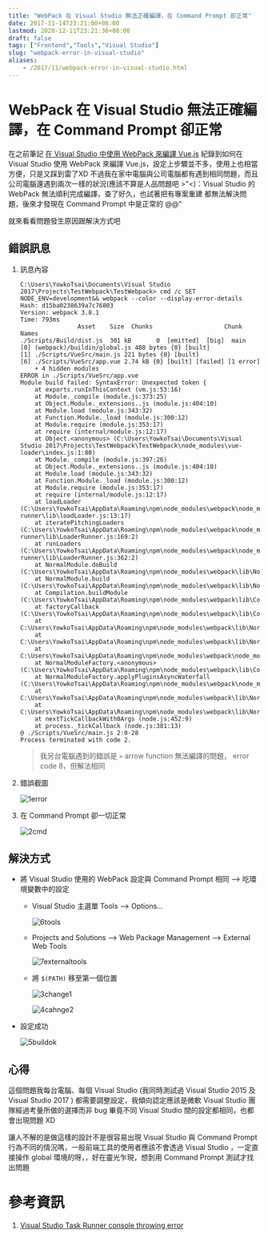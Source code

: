 ```yaml
---
title: "WebPack 在 Visual Studio 無法正確編譯，在 Command Prompt 卻正常"
date: 2017-11-14T23:21:00+08:00
lastmod: 2020-12-11T23:21:36+08:00
draft: false
tags: ["Frontend","Tools","Visual Studio"]
slug: "webpack-error-in-visual-studio"
aliases:
    - /2017/11/webpack-error-in-visual-studio.html
---
```

# WebPack 在 Visual Studio 無法正確編譯，在 Command Prompt 卻正常
在之前筆記 [在 Visual Studio 中使用 WebPack 來編譯 Vue.js](/2017/11/visual-studio-webpack-vuejs.html) 紀錄到如何在 Visual Studio 使用 WebPack 來編譯 Vue.js，設定上步驟並不多，使用上也相當方便，只是又踩到雷了XD 不過我在家中電腦與公司電腦都有遇到相同問題，而且公司電腦還遇到兩次一樣的狀況(應該不算是人品問題吧 >"<)：Visual Studio 的 WebPack 無法順利完成編譯，查了好久，也試著把有專案重建 都無法解決問題，後來才發現在 Command Prompt 中是正常的 @@"

就來看看問題發生原因跟解決方式吧

## 錯誤訊息

1.  訊息內容

    ```
    C:\Users\YowkoTsai\Documents\Visual Studio 2017\Projects\TestWebpack\TestWebpack> cmd /c SET NODE_ENV=development&& webpack --color --display-error-details
    Hash: d15ba0238639a7c76803
    Version: webpack 3.8.1
    Time: 793ms
                    Asset    Size  Chunks                    Chunk Names
    ./Scripts/Build/dist.js  301 kB       0  [emitted]  [big]  main
    [0] (webpack)/buildin/global.js 488 bytes {0} [built]
    [1] ./Scripts/VueSrc/main.js 221 bytes {0} [built]
    [6] ./Scripts/VueSrc/app.vue 2.74 kB {0} [built] [failed] [1 error]
        + 4 hidden modules
    ERROR in ./Scripts/VueSrc/app.vue
    Module build failed: SyntaxError: Unexpected token {
        at exports.runInThisContext (vm.js:53:16)
        at Module._compile (module.js:373:25)
        at Object.Module._extensions..js (module.js:404:10)
        at Module.load (module.js:343:32)
        at Function.Module._load (module.js:300:12)
        at Module.require (module.js:353:17)
        at require (internal/module.js:12:17)
        at Object.<anonymous> (C:\Users\YowkoTsai\Documents\Visual Studio 2017\Projects\TestWebpack\TestWebpack\node_modules\vue-loader\index.js:1:80)
        at Module._compile (module.js:397:26)
        at Object.Module._extensions..js (module.js:404:10)
        at Module.load (module.js:343:32)
        at Function.Module._load (module.js:300:12)
        at Module.require (module.js:353:17)
        at require (internal/module.js:12:17)
        at loadLoader (C:\Users\YowkoTsai\AppData\Roaming\npm\node_modules\webpack\node_modules\loader-runner\lib\loadLoader.js:13:17)
        at iteratePitchingLoaders (C:\Users\YowkoTsai\AppData\Roaming\npm\node_modules\webpack\node_modules\loader-runner\lib\LoaderRunner.js:169:2)
        at runLoaders (C:\Users\YowkoTsai\AppData\Roaming\npm\node_modules\webpack\node_modules\loader-runner\lib\LoaderRunner.js:362:2)
        at NormalModule.doBuild (C:\Users\YowkoTsai\AppData\Roaming\npm\node_modules\webpack\lib\NormalModule.js:182:3)
        at NormalModule.build (C:\Users\YowkoTsai\AppData\Roaming\npm\node_modules\webpack\lib\NormalModule.js:275:15)
        at Compilation.buildModule (C:\Users\YowkoTsai\AppData\Roaming\npm\node_modules\webpack\lib\Compilation.js:151:10)
        at factoryCallback (C:\Users\YowkoTsai\AppData\Roaming\npm\node_modules\webpack\lib\Compilation.js:344:12)
        at C:\Users\YowkoTsai\AppData\Roaming\npm\node_modules\webpack\lib\NormalModuleFactory.js:241:5
        at C:\Users\YowkoTsai\AppData\Roaming\npm\node_modules\webpack\lib\NormalModuleFactory.js:94:13
        at C:\Users\YowkoTsai\AppData\Roaming\npm\node_modules\webpack\node_modules\tapable\lib\Tapable.js:268:11
        at NormalModuleFactory.<anonymous> (C:\Users\YowkoTsai\AppData\Roaming\npm\node_modules\webpack\lib\CompatibilityPlugin.js:52:5)
        at NormalModuleFactory.applyPluginsAsyncWaterfall (C:\Users\YowkoTsai\AppData\Roaming\npm\node_modules\webpack\node_modules\tapable\lib\Tapable.js:272:13)
        at C:\Users\YowkoTsai\AppData\Roaming\npm\node_modules\webpack\lib\NormalModuleFactory.js:69:10
        at C:\Users\YowkoTsai\AppData\Roaming\npm\node_modules\webpack\lib\NormalModuleFactory.js:194:7
        at nextTickCallbackWith0Args (node.js:452:9)
        at process._tickCallback (node.js:381:13)
    @ ./Scripts/VueSrc/main.js 2:0-28
    Process terminated with code 2.
    ```

    > 我另台電腦遇到的錯誤是 `>` arrow function 無法編譯的問題， error code 8，但解法相同

2.  錯誤截圖

    ![1error](https://user-images.githubusercontent.com/3851540/32787249-0f387888-c991-11e7-9c32-233c0cdeeef4.png)

3.  在 Command Prompt 卻一切正常

    ![2cmd](https://user-images.githubusercontent.com/3851540/32787252-0f6e84f0-c991-11e7-963c-68fe34c5dc71.png)

## 解決方式

*   將 Visual Studio 使用的 WebPack 設定與 Command Prompt 相同 --> 吃環境變數中的設定
    *   Visual Studio 主選單 Tools --> Options...

        ![6tools](https://user-images.githubusercontent.com/3851540/32787256-1036c1ae-c991-11e7-9a20-fe6b14fe8d1a.png)

    *   Projects and Solutions --> Web Package Management --> External Web Tools

        ![7externaltools](https://user-images.githubusercontent.com/3851540/32787734-4249c078-c992-11e7-8d5b-79b33fe9714e.png)

    *   將 `$(PATH)` 移至第一個位置

        ![3change1](https://user-images.githubusercontent.com/3851540/32787253-0fa5753c-c991-11e7-988d-62bc02f0f615.png)

        ![4cahnge2](https://user-images.githubusercontent.com/3851540/32787254-0fdc2258-c991-11e7-8547-177e81c43f7d.png)

*   設定成功

    ![5buildok](https://user-images.githubusercontent.com/3851540/32787255-10091100-c991-11e7-8196-da1b687d42b2.png)

## 心得

這個問題我每台電腦、每個 Visual Studio (我同時測試過 Visual Studio 2015 及 Visual Studio 2017 ) 都需要調整設定，我傾向認定應該是微軟 Visual Studio 團隊經過考量所做的選擇而非 bug 畢竟不同 Visual Studio 間的設定都相同，也都會出現問題 XD

讓人不解的是做這樣的設計不是很容易出現 Visual Studio 與 Command Prompt 行為不同的情況嗎，一般前端工具的使用者應該不會透過 Visual Studio ，一定直接操作 global 環境的呀，，好在靈光乍現，想到用 Command Prompt 測試才找出問題

# 參考資訊

1.  [Visual Studio Task Runner console throwing error](https://github.com/FormidableLabs/webpack-dashboard/issues/97)
